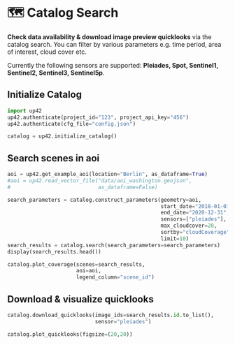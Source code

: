 # :world_map: Catalog Search

**Check data availability & download image preview quicklooks** via the catalog search. 
You can filter by various parameters e.g. time period, area of interest, cloud cover etc.

Currently the following sensors are supported: **Pleiades, Spot, Sentinel1, Sentinel2, Sentinel3, Sentinel5p**.
  
## Initialize Catalog

```python
import up42
up42.authenticate(project_id="123", project_api_key="456")
up42.authenticate(cfg_file="config.json")

catalog = up42.initialize_catalog()
```

## Search scenes in aoi

```python
aoi = up42.get_example_aoi(location="Berlin", as_dataframe=True)
#aoi = up42.read_vector_file("data/aoi_washington.geojson", 
#                            as_dataframe=False)
```

```python
search_parameters = catalog.construct_parameters(geometry=aoi, 
                                                 start_date="2018-01-01",
                                                 end_date="2020-12-31",
                                                 sensors=["pleiades"],
                                                 max_cloudcover=20,
                                                 sortby="cloudCoverage", 
                                                 limit=10)
search_results = catalog.search(search_parameters=search_parameters)
display(search_results.head())
```


```python
catalog.plot_coverage(scenes=search_results, 
                      aoi=aoi, 
                      legend_column="scene_id")
```

## Download & visualize quicklooks


```python
catalog.download_quicklooks(image_ids=search_results.id.to_list(), 
                            sensor="pleiades")

catalog.plot_quicklooks(figsize=(20,20))
```
